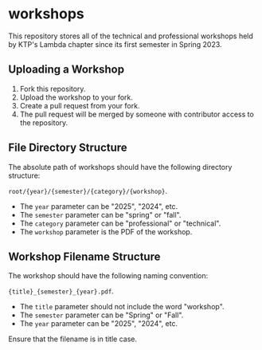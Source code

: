 # workshops

This repository stores all of the technical and professional workshops held by
KTP's Lambda chapter since its first semester in Spring 2023.

## Uploading a Workshop

1. Fork this repository.
2. Upload the workshop to your fork.
3. Create a pull request from your fork.
4. The pull request will be merged by someone with contributor access to the
   repository.

## File Directory Structure

The absolute path of workshops should have the following directory structure:

`root/{year}/{semester}/{category}/{workshop}`.

-   The `year` parameter can be "2025", "2024", etc.
-   The `semester` parameter can be "spring" or "fall".
-   The `category` parameter can be "professional" or "technical".
-   The `workshop` parameter is the PDF of the workshop.

## Workshop Filename Structure

The workshop should have the following naming convention:

`{title}_{semester}_{year}.pdf`.

-   The `title` parameter should not include the word "workshop".
-   The `semester` parameter can be "Spring" or "Fall".
-   The `year` parameter can be "2025", "2024", etc.

Ensure that the filename is in title case.
